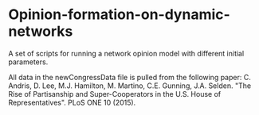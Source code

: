 # Opinion-formation-on-dynamic-networks
A set of scripts for running a network opinion model with different initial parameters. 

All data in the newCongressData file is pulled from the following paper:
C. Andris, D. Lee, M.J. Hamilton, M. Martino, C.E. Gunning, J.A. Selden. "The Rise of Partisanship and Super-Cooperators in the U.S. House of Representatives". PLoS ONE 10 (2015). 
